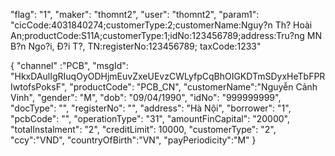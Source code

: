 "flag": "1",
    "maker": "thomnt2",
    "user": "thomnt2",
    "param1": "cicCode:4031840274;customerType:2;customerName:Nguy?n Th? Hoài An;productCode:S11A;customerType:1;idNo:123456789;address:Tru?ng MN B?n Ngo?i, Ð?i T?, TN:registerNo:123456789; taxCode:1233"



{
"channel" :"PCB",
"msgId": "HkxDAulIgRIuqOyODHjmEuvZxeUEvzCWLyfpCqBhOIGKDTmSDyxHeTbFPRIwtofsPoksF",
"productCode": "PCB_CN",
"customerName":"Nguyễn Cảnh Vinh",
"gender": "M",
"dob": "09/04/1990",
"idNo": "999999999",
"docType": "",
"registerNo": "",
"address": "Hà Nội",
"borrower": "1",
"pcbCode": "",
"operationType": "31",
"amountFinCapital": "20000",
"totalInstalment": "2",
"creditLimit": 10000,
"customerType": "2",
"ccy":"VND",
	"countryOfBirth":"VN",
	"payPeriodicity":"M"
}
